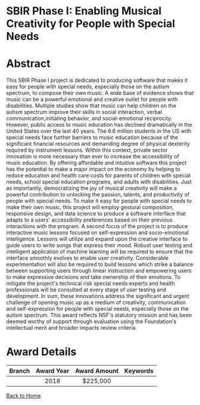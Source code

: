 
SBIR Phase I: Enabling Musical Creativity for People with Special Needs
=======================================================================

# Abstract


This SBIR Phase I project is dedicated to producing software that makes it easy for people with special needs, especially those on the autism spectrum, to compose their own music. A wide base of evidence shows that music can be a powerful emotional and creative outlet for people with disabilities. Multiple studies show that music can help children on the autism spectrum improve their skills in social interaction, verbal communication,initiating behavior, and social-emotional reciprocity. However, public access to music education has declined dramatically in the United States over the last 40 years. The 6.6 million students in the US with special needs face further barriers to music education because of the significant financial resources and demanding degree of physical dexterity required by instrument lessons. Within this context, private sector innovation is more necessary than ever to increase the accessibility of music education. By offering affordable and intuitive software this project has the potential to make a major impact on the economy by helping to reduce education and health care costs for parents of children with special needs, school special education programs, and adults with disabilities. Just as importantly, democratizing the joy of musical creativity will make a powerful contribution to unlocking the passion, talents, and productivity of people with special needs. To make it easy for people with special needs to make their own music, this project will employ gestural composition, responsive design, and data science to produce a software interface that adapts to a users' accessibility preferences based on their previous interactions with the program. A second focus of the project is to produce interactive music lessons focused on self-expression and socio-emotional intelligence. Lessons will utilize and expand upon the creative interface to guide users to write songs that express their mood. Robust user testing and intelligent application of machine learning will be required to ensure that the interface smoothly evolves to enable user creativity. Considerable experimentation will also be required to build lessons which strike a balance between supporting users through linear instruction and empowering users to make expressive decisions and take ownership of their emotions. To mitigate the project's technical risk special needs experts and health professionals will be consulted at every stage of user testing and development. In sum, these innovations address the significant and urgent challenge of opening music up as a medium of creativity, communication and self-expression for people with special needs, especially those on the autism spectrum. This award reflects NSF's statutory mission and has been deemed worthy of support through evaluation using the Foundation's intellectual merit and broader impacts review criteria.  

# Award Details

|Branch|Award Year|Award Amount|Keywords|
| :---: | :---: | :---: | :---: |
||2018|$225,000||
  
  


[Back to Home](https://github.com/chrischow/dod_sbir_awards#406)